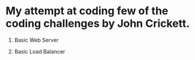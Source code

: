 # My attempt at coding few of the coding challenges by John Crickett.

1.    Basic Web Server

2.    Basic Load Balancer
